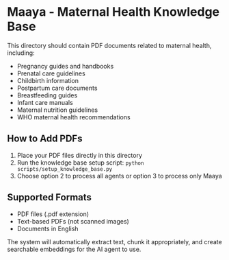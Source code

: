 # Maaya - Maternal Health Knowledge Base

This directory should contain PDF documents related to maternal health, including:

- Pregnancy guides and handbooks
- Prenatal care guidelines
- Childbirth information
- Postpartum care documents
- Breastfeeding guides
- Infant care manuals
- Maternal nutrition guidelines
- WHO maternal health recommendations

## How to Add PDFs

1. Place your PDF files directly in this directory
2. Run the knowledge base setup script: `python scripts/setup_knowledge_base.py`
3. Choose option 2 to process all agents or option 3 to process only Maaya

## Supported Formats

- PDF files (.pdf extension)
- Text-based PDFs (not scanned images)
- Documents in English

The system will automatically extract text, chunk it appropriately, and create searchable embeddings for the AI agent to use.
